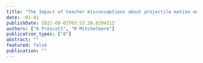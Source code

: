 ```yaml
---
title: "The Impact of teacher misconceptions about projectile motion on student learning."
date: -01-01
publishDate: 2021-08-03T03:53:28.029421Z
authors: ["A Prescott", "M Mitchelmore"]
publication_types: ["0"]
abstract: ""
featured: false
publication: ""
---
```


